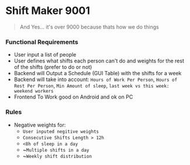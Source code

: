 # Shift Maker 9001
>And Yes... it's over 9000 because thats how we do things


### Functional Requirements
- User input a list of people
- User defines what shifts each person can't do and weights for the rest of the shifts (prefer to do or not)
- Backend will Output a Schedule (GUI Table) with the shifts for a week
- Backend will take into account: `Hours of Work Per Person`, `Hours of Rest Per Person`, `Min Amount of sleep`, `last week vs this week: weekend workers`
- Frontend To Work good on Android and ok on PC


### Rules
- Negative weights for:
    - `User inputed negitive weights`
    - `Consecutive Shifts Length > 12h`
    - `<8h of sleep in a day`
    - ~`Multiple shifts in a day` 
    - ~`Weekly shift distribution`